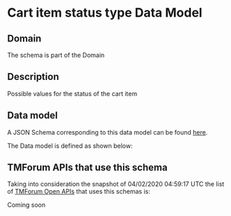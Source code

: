 # Cart item status type Data Model

## Domain

The  schema is part of the  Domain

## Description

Possible values for the status of the cart item

## Data model

A JSON Schema corresponding to this data model can be found
[here](https://github.com/tmforum-rand/schemas/blob/candidates/Customer/CartItemStatusType.schema.json).

The Data model is defined as shown below:





## TMForum APIs that use this schema

Taking into consideration the snapshot of 04/02/2020 04:59:17 UTC the list of [TMForum Open APIs](https://www.tmforum.org/open-apis/) that uses this schemas is:

Coming soon